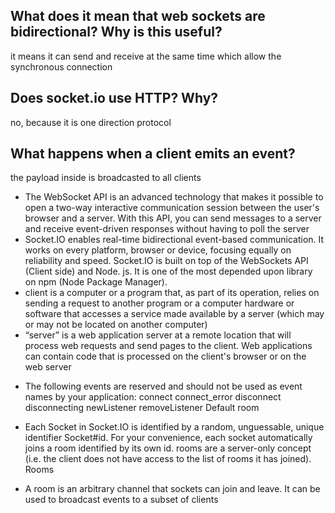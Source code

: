 


## What does it mean that web sockets are bidirectional? Why is this useful?
it means it can send and receive at the same time which allow the synchronous connection


## Does socket.io use HTTP? Why?
no, because it is one direction protocol

## What happens when a client emits an event?
the payload inside is broadcasted to all clients


* The WebSocket API is an advanced technology that makes it possible to open a two-way interactive communication session between the user's browser and a server. With this API, you can send messages to a server and receive event-driven responses without having to poll the server
* Socket.IO enables real-time bidirectional event-based communication. It works on every platform, browser or device, focusing equally on reliability and speed. Socket.IO is built on top of the WebSockets API (Client side) and Node. js. It is one of the most depended upon library on npm (Node Package Manager).
* client is a computer or a program that, as part of its operation, relies on sending a request to another program or a computer hardware or software that accesses a service made available by a server (which may or may not be located on another computer)
* “server” is a web application server at a remote location that will process web requests and send pages to the client. Web applications can contain code that is processed on the client's browser or on the web server





- The following events are reserved and should not be used as event names by your application:
connect
connect_error
disconnect
disconnecting
newListener
removeListener
 Default room

- Each Socket in Socket.IO is identified by a random, unguessable, unique identifier Socket#id. For your convenience, each socket automatically joins a room identified by its own id.
 rooms are a server-only concept (i.e. the client does not have access to the list of rooms it has joined).
 Rooms

- A room is an arbitrary channel that sockets can join and leave. It can be used to broadcast events to a subset of clients